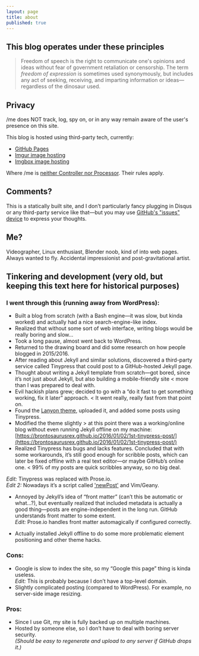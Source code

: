 ```yaml
---
layout: page
title: about
published: true
---
```


## This blog operates under these principles

> Freedom of speech is the right to communicate one's opinions and ideas without fear of government retaliation or censorship. The term *freedom of expression* is sometimes used synonymously, but includes any act of seeking, receiving, and imparting information or ideas—regardless of the dinosaur used.

## Privacy

/me does NOT track, log, spy on, or in any way remain aware of the user's presence on this site.

This blog is hosted using third-party tech, currently:  
- [GitHub Pages](https://docs.github.com/en/free-pro-team@latest/github/site-policy/github-privacy-statement)  
- [Imgur image hosting](https://imgur.com/privacy)  
- [Imgbox image hosting](https://imgbox.com/privacy)

Where /me is [neither Controller nor Processor](https://advisera.com/eugdpracademy/knowledgebase/eu-gdpr-controller-vs-processor-what-are-the-differences/). Their rules apply.

## Comments?

This is a statically built site, and I don’t particularly fancy plugging in Disqus or any third-party service like that—but you may use [GitHub's "issues" device](https://github.com/brontosaurusrex/brontosaurusrex.github.io/issues/new) to express your thoughts.

## Me?

Videographer, Linux enthusiast, Blender noob, kind of into web pages. Always wanted to fly. Accidental impressionist and post-gravitational artist.

## Tinkering and development (very old, but keeping this text here for historical purposes)

### I went through this (running away from WordPress):

- Built a blog from scratch (with a Bash engine—it was slow, but kinda worked) and actually had a nice search-engine-like index.
- Realized that without some sort of web interface, writing blogs would be really boring and slow...
- Took a long pause, almost went back to WordPress.
- Returned to the drawing board and did some research on how people blogged in 2015/2016.
- After reading about Jekyll and similar solutions, discovered a third-party service called Tinypress that could post to a GitHub-hosted Jekyll page.
- Thought about writing a Jekyll template from scratch—got bored, since it’s not just about Jekyll, but also building a mobile-friendly site < more than I was prepared to deal with.
- Evil hackish plans grew; decided to go with a “do it fast to get something working, fix it later” approach. < It went really, really fast from that point on.
- Found the [Lanyon theme](https://github.com/poole/lanyon), uploaded it, and added some posts using Tinypress.
- Modified the theme slightly > at this point there was a working/online blog without even running Jekyll offline on my machine: [https://brontosaurusrex.github.io/2016/01/02/1st-tinypress-post/](https://brontosaurusrex.github.io/2016/01/02/1st-tinypress-post/)
- Realized Tinypress has bugs and lacks features. Concluded that with some workarounds, it’s still good enough for scribble posts, which can later be fixed offline with a real text editor—or maybe GitHub’s online one. < 99% of my posts are quick scribbles anyway, so no big deal.

_Edit:_ Tinypress was replaced with Prose.io.  
_Edit 2:_ Nowadays it’s a script called ['newPost'](https://raw.githubusercontent.com/brontosaurusrex/bucentaur/master/bin/newPost) and Vim/Geany.

- Annoyed by Jekyll’s idea of “front matter” (can’t this be automatic or what...?), but eventually realized that included metadata is actually a good thing—posts are engine-independent in the long run. GitHub understands front matter to some extent.  
_Edit:_ Prose.io handles front matter automagically if configured correctly.

- Actually installed Jekyll offline to do some more problematic element positioning and other theme hacks.

### Cons:
- Google is slow to index the site, so my “Google this page” thing is kinda useless.  
  _Edit:_ This is probably because I don’t have a top-level domain.
- Slightly complicated posting (compared to WordPress). For example, no server-side image resizing.

### Pros:
- Since I use Git, my site is fully backed up on multiple machines.
- Hosted by someone else, so I don’t have to deal with boring server security.  
  _(Should be easy to regenerate and upload to any server if GitHub drops it.)_
